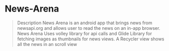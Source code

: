 # News-Arena
>Description
News Arena is an android app that brings news from newsapi.org and allows user to read the news on an in-app browser.
News Arena Uses volley library for api calls and Glide Library for fetching images as thumbnails for news views.
A Recycler view shows all the news in an scroll view
